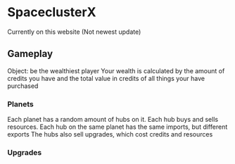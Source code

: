 # SpaceclusterX
Currently on this website (Not newest update)


## Gameplay

Object: be the wealthiest player 
Your wealth is calculated by the amount of credits you have and the total value in credits of all things your have purchased

### Planets
Each planet has a random amount of hubs on it. Each hub buys and sells resources.
Each hub on the same planet has the same imports, but different exports
The hubs also sell upgrades, which cost credits and resources

### Upgrades


